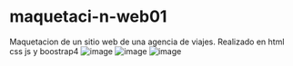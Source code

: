 # maquetaci-n-web01
Maquetacion de un sitio web de una agencia de viajes. Realizado en html css js y boostrap4
![image](https://user-images.githubusercontent.com/30468747/100683102-a5104900-3345-11eb-8737-163bac59ca9f.png)
![image](https://user-images.githubusercontent.com/30468747/100683188-ce30d980-3345-11eb-99cb-70201c03f1f1.png)
![image](https://user-images.githubusercontent.com/30468747/100683239-e86ab780-3345-11eb-8efc-8f32449f5fdc.png)
